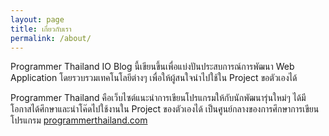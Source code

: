 ```yaml
---
layout: page
title: เกี่ยวกับเรา
permalink: /about/
---
```

Programmer Thailand IO Blog นี้เขียนขึ้นเพื่อแบ่งปันประสบการณ์การพัฒนา Web Application โดยรวบรวมเทคโนโลยีต่างๆ เพื่อให้ผู้สนใจนำไปใช้ใน Project ขอตัวเองได้

Programmer Thailand คือเว็บไซต์แนะนำการเขียนโปรแกรมให้กับนักพัฒนารุ่นใหม่ๆ ได้มีโอกาสได้ศึกษาและนำโค๊ดไปใช้งานใน Project ของตัวเองได้ เป็นศูนย์กลางของการศึกษาการเขียนโปรแกรม
 [programmerthailand.com](https://programmerthailand.com/)
